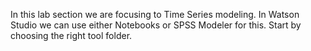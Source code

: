 In this lab section we are focusing to Time Series modeling. In Watson Studio we can use either Notebooks or SPSS Modeler for this. Start by choosing the right tool folder.
